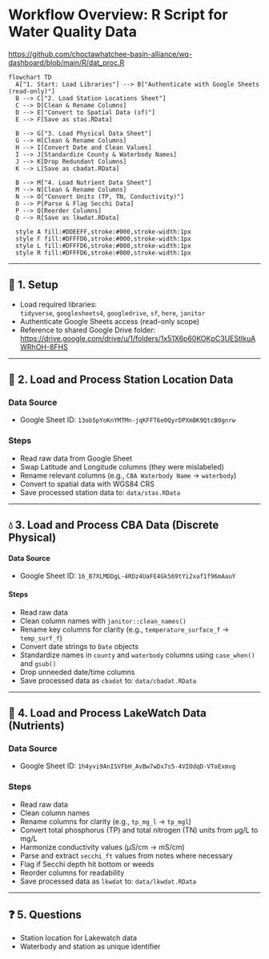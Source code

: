 
# Workflow Overview: R Script for Water Quality Data

<https://github.com/choctawhatchee-basin-alliance/wq-dashboard/blob/main/R/dat_proc.R>

```mermaid
flowchart TD
  A["1. Start: Load Libraries"] --> B["Authenticate with Google Sheets (read-only)"]
  B --> C["2. Load Station Locations Sheet"]
  C --> D[Clean & Rename Columns]
  D --> E["Convert to Spatial Data (sf)"]
  E --> F[Save as stas.RData]

  B --> G["3. Load Physical Data Sheet"]
  G --> H[Clean & Rename Columns]
  H --> I[Convert Date and Clean Values]
  I --> J[Standardize County & Waterbody Names]
  J --> K[Drop Redundant Columns]
  K --> L[Save as cbadat.RData]

  B --> M["4. Load Nutrient Data Sheet"]
  M --> N[Clean & Rename Columns]
  N --> O["Convert Units (TP, TN, Conductivity)"]
  O --> P[Parse & Flag Secchi Data]
  P --> Q[Reorder Columns]
  Q --> R[Save as lkwdat.RData]

  style A fill:#DDEEFF,stroke:#000,stroke-width:1px
  style F fill:#DFFFD6,stroke:#000,stroke-width:1px
  style L fill:#DFFFD6,stroke:#000,stroke-width:1px
  style R fill:#DFFFD6,stroke:#000,stroke-width:1px
```

---

## 🔧 1. Setup
- Load required libraries:  
  `tidyverse`, `googlesheets4`, `googledrive`, `sf`, `here`, `janitor`
- Authenticate Google Sheets access (read-only scope)
- Reference to shared Google Drive folder:  
  https://drive.google.com/drive/u/1/folders/1x51X6p60KOKpC3UEStIkuAWRhOH-8FHS

---

## 📍 2. Load and Process Station Location Data

### **Data Source**
- Google Sheet ID: `13ob5pYoKnYMTMn-jqKFFT6e0QyrDPXmBK9QtcB0gnrw`

### **Steps**
- Read raw data from Google Sheet
- Swap Latitude and Longitude columns (they were mislabeled)
- Rename relevant columns (e.g., `CBA Waterbody Name` → `waterbody`)
- Convert to spatial data with WGS84 CRS
- Save processed station data to: `data/stas.RData`

---

## 💧 3. Load and Process CBA Data (Discrete Physical)

#### **Data Source**
- Google Sheet ID: `16_B7XLMDDgL-4RDz4UaFE4Gk569tYi2xaf1f96mAauY`

#### **Steps**
- Read raw data
- Clean column names with `janitor::clean_names()`
- Rename key columns for clarity (e.g., `temperature_surface_f` → `temp_surf_f`)
- Convert date strings to `Date` objects
- Standardize names in `county` and `waterbody` columns using `case_when()` and `gsub()`
- Drop unneeded date/time columns
- Save processed data as `cbadat` to: `data/cbadat.RData`

---

## 🧪 4. Load and Process LakeWatch Data (Nutrients)

### **Data Source**
- Google Sheet ID: `1h4yvi9AnISVFbH_AvBw7wDx7s5-4VIOdqD-VToExmvg`

### **Steps**
- Read raw data
- Clean column names
- Rename columns for clarity (e.g., `tp_mg_l` → `tp_mgl`)
- Convert total phosphorus (TP) and total nitrogen (TN) units from µg/L to mg/L
- Harmonize conductivity values (µS/cm → mS/cm)
- Parse and extract `secchi_ft` values from notes where necessary
- Flag if Secchi depth hit bottom or weeds
- Reorder columns for readability
- Save processed data as `lkwdat` to: `data/lkwdat.RData`

---

## ❓ 5.  Questions

- Station location for Lakewatch data
- Waterbody and station as unique identifier